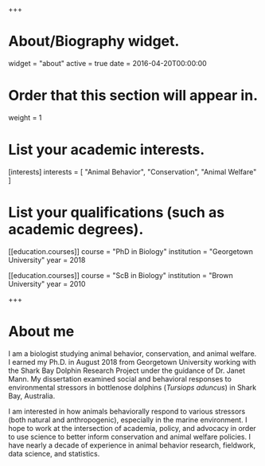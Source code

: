 +++
# About/Biography widget.
widget = "about"
active = true
date = 2016-04-20T00:00:00

# Order that this section will appear in.
weight = 1

# List your academic interests.
[interests]
  interests = [
    "Animal Behavior",
    "Conservation",
    "Animal Welfare"
  ]

# List your qualifications (such as academic degrees).
[[education.courses]]
  course = "PhD in Biology"
  institution = "Georgetown University"
  year = 2018

[[education.courses]]
  course = "ScB in Biology"
  institution = "Brown University"
  year = 2010
  
+++

# About me

I am a biologist studying animal behavior, conservation, and animal welfare. I earned my Ph.D. in August 2018 from Georgetown University working with the Shark Bay Dolphin Research Project under the guidance of Dr. Janet Mann. My dissertation examined social and behavioral responses to environmental stressors in bottlenose dolphins (*Tursiops aduncus*) in Shark Bay, Australia.

I am interested in how animals behaviorally respond to various stressors (both natural and anthropogenic), especially in the marine environment. I hope to work at the intersection of academia, policy, and advocacy in order to use science to better inform conservation and animal welfare policies. I have nearly a decade of experience in animal behavior research, fieldwork, data science, and statistics.
